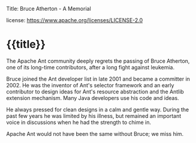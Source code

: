 Title: Bruce Atherton - A Memorial

license: https://www.apache.org/licenses/LICENSE-2.0

# {{title}}

The Apache Ant community deeply regrets the passing of Bruce Atherton, one of its long-time contributors, after a long fight against leukemia.                                  

Bruce joined the Ant developer list in late 2001 and became a committer in 2002.  He was the inventor of Ant's selector framework and an early contributor to design ideas for Ant's resource abstraction and the Antlib extension mechanism.  Many Java developers use his code and ideas.
                                                                
He always pressed for clean designs in a calm and gentle way.  During the past few years he was limited by his illness, but remained an important voice in discussions when he had the strength to chime in.

Apache Ant would not have been the same without Bruce; we miss him.
